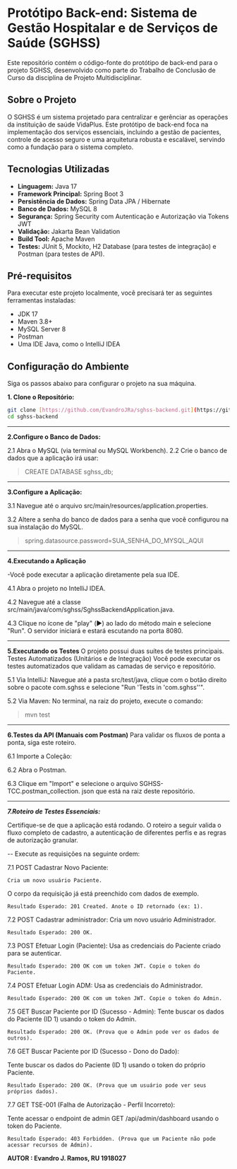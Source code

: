 # Protótipo Back-end: Sistema de Gestão Hospitalar e de Serviços de Saúde (SGHSS)

Este repositório contém o código-fonte do protótipo de back-end para o projeto SGHSS, desenvolvido como parte do Trabalho de Conclusão de Curso da disciplina de Projeto Multidisciplinar.

## Sobre o Projeto

O SGHSS é um sistema projetado para centralizar e gerênciar as operações da instituição de saúde VidaPlus. Este protótipo de back-end foca na implementação dos serviços essenciais, incluindo a gestão de pacientes, controle de acesso seguro e uma arquitetura robusta e escalável, servindo como a fundação para o sistema completo.

## Tecnologias Utilizadas

* **Linguagem:** Java 17
* **Framework Principal:** Spring Boot 3
* **Persistência de Dados:** Spring Data JPA / Hibernate
* **Banco de Dados:** MySQL 8
* **Segurança:** Spring Security com Autenticação e Autorização via Tokens JWT
* **Validação:** Jakarta Bean Validation
* **Build Tool:** Apache Maven
* **Testes:** JUnit 5, Mockito, H2 Database (para testes de integração) e Postman (para testes de API).

## Pré-requisitos

Para executar este projeto localmente, você precisará ter as seguintes ferramentas instaladas:

* JDK 17
* Maven 3.8+
* MySQL Server 8
* Postman
* Uma IDE Java, como o IntelliJ IDEA

## Configuração do Ambiente

Siga os passos abaixo para configurar o projeto na sua máquina.

**1. Clone o Repositório:**
```bash 
git clone [https://github.com/EvandroJRa/sghss-backend.git](https://github.com/EvandroJRa/sghss-backend.git)
cd sghss-backend 
```
****************************************************************
**2.Configure o Banco de Dados:**

2.1 Abra o MySQL (via terminal ou MySQL Workbench).
2.2 Crie o banco de dados que a aplicação irá usar:
> CREATE DATABASE sghss_db;
****************************************************************
**3.Configure a Aplicação:**

3.1 Navegue até o arquivo src/main/resources/application.properties.

3.2 Altere a senha do banco de dados para a senha que você configurou na sua instalação do MySQL.
> spring.datasource.password=SUA_SENHA_DO_MYSQL_AQUI
****************************************************************
**4.Executando a Aplicação**

-Você pode executar a aplicação diretamente pela sua IDE.

 4.1 Abra o projeto no IntelliJ IDEA.

 4.2 Navegue até a classe src/main/java/com/sghss/SghssBackendApplication.java.

 4.3 Clique no ícone de "play" (▶️) ao lado do método main e selecione "Run".
     O servidor iniciará e estará escutando na porta 8080.
****************************************************************
**5.Executando os Testes**
O projeto possui duas suítes de testes principais.
Testes Automatizados (Unitários e de Integração)
Você pode executar os testes automatizados que validam as camadas de serviço e repositório.

5.1 Via IntelliJ: Navegue até a pasta src/test/java, clique com o botão direito sobre o pacote com.sghss e selecione "Run 'Tests in 'com.sghss''".

5.2 Via Maven: No terminal, na raiz do projeto, execute o comando:
> mvn test
****************************************************************
**6.Testes da API (Manuais com Postman)**
Para validar os fluxos de ponta a ponta, siga este roteiro.

 6.1 Importe a Coleção:

 6.2 Abra o Postman.

 6.3 Clique em "Import" e selecione o arquivo SGHSS-TCC.postman_collection.
 json que está na raiz deste repositório.
****************************************************************
***7.Roteiro de Testes Essenciais:***

Certifique-se de que a aplicação está rodando.
O roteiro a seguir valida o fluxo completo de cadastro, 
a autenticação de diferentes perfis e as regras de autorização granular. 

-- Execute as requisições na seguinte ordem:

7.1 POST Cadastrar Novo Paciente: 

    Cria um novo usuário Paciente. 

O corpo da requisição já está preenchido com dados de exemplo.

    Resultado Esperado: 201 Created. Anote o ID retornado (ex: 1).

7.2 POST Cadastrar administrador: Cria um novo usuário Administrador.

    Resultado Esperado: 200 OK.

7.3 POST Efetuar Login (Paciente): Usa as credenciais do Paciente criado para se autenticar.

    Resultado Esperado: 200 OK com um token JWT. Copie o token do Paciente.

7.4 POST Efetuar Login ADM: Usa as credenciais do Administrador.

    Resultado Esperado: 200 OK com um token JWT. Copie o token do Admin.

7.5 GET Buscar Paciente por ID (Sucesso - Admin): Tente buscar os dados do Paciente (ID 1) usando o token do Admin.
    
    Resultado Esperado: 200 OK. (Prova que o Admin pode ver os dados de outros).

7.6 GET Buscar Paciente por ID (Sucesso - Dono do Dado): 

Tente buscar os dados do Paciente (ID 1) usando o token do próprio Paciente.

    Resultado Esperado: 200 OK. (Prova que um usuário pode ver seus próprios dados).

7.7 GET TSE-001 (Falha de Autorização - Perfil Incorreto): 

Tente acessar o endpoint de admin GET /api/admin/dashboard usando o token do Paciente.

    Resultado Esperado: 403 Forbidden. (Prova que um Paciente não pode acessar recursos de Admin).

**AUTOR : Evandro J. Ramos, RU 1918027**